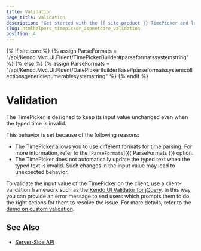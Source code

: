 ```yaml
---
title: Validation
page_title: Validation
description: "Get started with the {{ site.product }} TimePicker and learn how to implement validation rules for its input value."
slug: htmlhelpers_timepicker_aspnetcore_validation
position: 4
---
```

{% if site.core %}
    {% assign ParseFormats = "/api/Kendo.Mvc.UI.Fluent/TimePickerBuilder#parseformatssystemstring" %}
{% else %}
    {% assign ParseFormats = "/api/Kendo.Mvc.UI.Fluent/DatePickerBuilderBase#parseformatssystemcollectionsgenericienumerablesystemstring" %}
{% endif %}

# Validation

The TimePicker is designed to keep its input value unchanged even when the typed time is invalid.

This behavior is set because of the following reasons:
- The TimePicker allows you to use different formats for time parsing. For more information, refer to the [`ParseFormats`]({{ ParseFormats }}) option.
- The TimePicker does not automatically update the typed text when the typed text is invalid. Such changes in the input value may lead to unexpected behavior.

To validate the input value of the TimePicker on the client, use a client-validation framework such as the [Kendo UI Validator for jQuery](https://docs.telerik.com/kendo-ui/controls/validator/overview). In this way, you can provide an error message to end users which prompts them to do the right actions for them to resolve the issue. For more details, refer to the [demo on custom validation](https://demos.telerik.com/kendo-ui/validator/index).

## See Also

* [Server-Side API](/api/timepicker)
